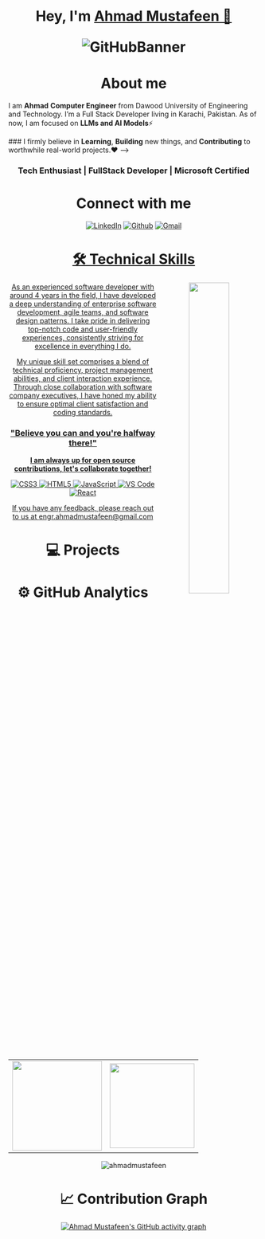 <h1 align="center" >Hey, I'm <a href="https://www.linkedin.com/in/ahmadmustafeen/" target="_blank"> Ahmad Mustafeen 👋</a>
  </br>
 
![GitHubBanner]((https://github.com/ahmadmustafeen/ahmadmustafeen/blob/09f8e665a705f518cde8ca88489aaa4f0007c94b/Github.png)) 


<!-- <h3>About me,</h3> -->
<h1 align="center"> About me</h1>

I am <b>Ahmad</b> <b>Computer Engineer</b> from Dawood University of Engineering and Technology. I’m a Full Stack Developer living in Karachi, Pakistan. As of now, I am focused on <b>LLMs and AI Models</b>⚡

<!--> ### I firmly believe in <b>Learning</b>, <b>Building</b> new things, and <b>Contributing</b> to worthwhile real-world projects.❤ -->

<h3 align="center">Tech Enthusiast | FullStack Developer | Microsoft Certified </h3>
   <div align="center">

 <h1 align="center">Connect with me</h1>

<div align="center">
<a  href="https://www.linkedin.com/in/ahmadmustafeen" target="_blank"><img alt="LinkedIn" src="https://img.shields.io/badge/linkedin%20-%230077B5.svg?&style=for-the-badge&logo=linkedin&logoColor=white" /></a>
<a href="https://github.com/ahmadmustafeen" target="_blank"><img alt="Github" src="https://img.shields.io/badge/GitHub-100000?style=for-the-badge&logo=github&logoColor=white"/></a>
<a href="mailto:engr.ahmadmustafeen@gmail.com"><img  alt="Gmail" src="https://img.shields.io/badge/Gmail-D14836?style=for-the-badge&logo=gmail&logoColor=white" />

</div>

 
 <div align="center">

<h1>🛠 Technical Skills</h1>
   
   <img width="40%" align="right"   src="https://user-images.githubusercontent.com/90326051/196059543-f26eed56-e331-4211-8c0f-7ec25ab482de.png">

As an experienced software developer with around 4 years in the field, I have developed a deep understanding of enterprise software development, agile teams, and software design patterns. I take pride in delivering top-notch code and user-friendly experiences, consistently striving for excellence in everything I do.

My unique skill set comprises a blend of technical proficiency, project management abilities, and client interaction experience. Through close collaboration with software company executives, I have honed my ability to ensure optimal client satisfaction and coding standards.

### "Believe you can and you're halfway there!"

**I am always up for open source contributions, let's collaborate together!**

<p align="center"> 
 <img alt="CSS3" src="https://img.shields.io/badge/css3-%231572B6.svg?&style=for-the-badge&logo=css3&logoColor=white" />
<img alt="HTML5" src="https://img.shields.io/badge/html5-%23E34F26.svg?&style=for-the-badge&logo=html5&logoColor=white" />
 <img alt="JavaScript" src="https://img.shields.io/badge/javascript-%23323330.svg?&style=for-the-badge&logo=javascript&logoColor=%23F7DF1E" />
    <img alt="VS Code" src="https://img.shields.io/badge/Visual_Studio_Code-0078D4?style=for-the-badge&logo=visual%20studio%20code&logoColor=white" />
    <img alt="React" src="https://img.shields.io/badge/react-%2320232a.svg?style=for-the-badge&logo=react&logoColor=%2361DAFB"/> 
</p>


If you have any feedback, please reach out to us at engr.ahmadmustafeen@gmail.com

<h1 align="center">💻 Projects</h1>


<!--| Project Name      | Description | 
| :---:        |    :----   |  
| [Project Name](project url)  | Project Description
   -->  
# ⚙️ GitHub Analytics
  
<table>
  <tr>
<td><img height="180px" src="https://github-readme-stats.vercel.app/api?username=ahmadmustafeen&show_icons=true&theme=dark" />
    <td><img height="170px" src="https://github-readme-stats.vercel.app/api/top-langs/?username=ahmadmustafeen&layout=compact&theme=dark" /></td>
  </tr>
</table>

<div align="center">
<p><img align="center" src="https://github-readme-streak-stats.herokuapp.com/?user=ahmadmustafeen&layout=compact&theme=dark" alt="ahmadmustafeen"/></p>
  </div>


# 📈 Contribution Graph  
 [![Ahmad Mustafeen's GitHub activity graph](https://activity-graph.herokuapp.com/graph?username=ahmadmustafeen&&theme=xcode)](https://github.com/ahmadmustafeen)

 </div>


